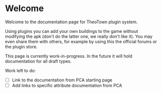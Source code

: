 # Welcome

Welcome to the documentation page for TheoTown plugin system.

Using plugins you can add your own buildings to the game without modifying the apk (don't do the latter one, we really don't like it).
You may even share them with others, for example by using this the official forums or the plugin store.

This page is currently work-in-progress. In the future it will hold documentation for all draft types.

Work left to do:

- [ ] Link to the documentation from PCA starting page
- [ ] Add links to specific attribute documentation from PCA
